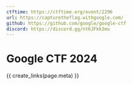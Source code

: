 ```yaml
---
ctftime: https://ctftime.org/event/2296
url: https://capturetheflag.withgoogle.com/
github: https://github.com/google/google-ctf
discord: https://discord.gg/nt6JFkk3mu
---
```


# Google CTF 2024

{{ create_links(page.meta) }}
